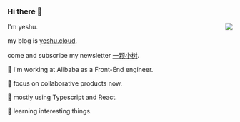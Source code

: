 ### Hi there 👋

<img align="right" src="https://github-readme-stats.vercel.app/api?username=xdlrt&show_icons=true&icon_color=CE1D2D&text_color=718096&bg_color=ffffff&hide_title=true" />

<!--
**xdlrt/xdlrt** is a ✨ _special_ ✨ repository because its `README.md` (this file) appears on your GitHub profile.

Here are some ideas to get you started:

- 🔭 I’m currently working on ...
- 🌱 I’m currently learning ...
- 👯 I’m looking to collaborate on ...
- 🤔 I’m looking for help with ...
- 💬 Ask me about ...
- 📫 How to reach me: ...
- 😄 Pronouns: ...
- ⚡ Fun fact: ...
-->
I'm yeshu.

my blog is [yeshu.cloud](https://yeshu.cloud).

come and subscribe my newsletter [一颗小树](https://xiaoshu.zhubai.love).

:star2: I'm working at Alibaba as a Front-End engineer.

:sunrise: focus on collaborative products now.

🌱 mostly using Typescript and React.

🔭 learning interesting things.
